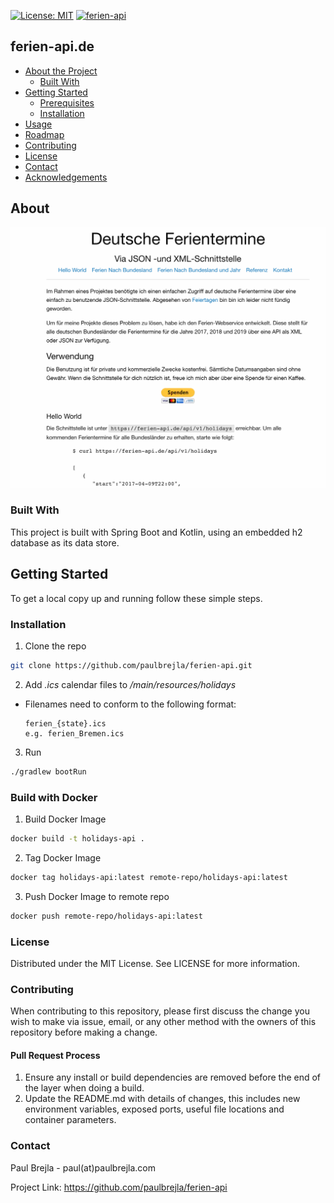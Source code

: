  [![License: MIT](https://img.shields.io/badge/License-MIT-yellow.svg)](https://opensource.org/licenses/MIT) [![ferien-api](https://circleci.com/gh/paulbrejla/ferien-api.svg?style=shield)](https://app.circleci.com/pipelines/github/paulbrejla/ferien-api)

<!-- TABLE OF CONTENTS -->
## ferien-api.de

* [About the Project](#about-the-project)
  * [Built With](#built-with)
* [Getting Started](#getting-started)
  * [Prerequisites](#prerequisites)
  * [Installation](#installation)
* [Usage](#usage)
* [Roadmap](#roadmap)
* [Contributing](#contributing)
* [License](#license)
* [Contact](#contact)
* [Acknowledgements](#acknowledgements)



<!-- ABOUT THE PROJECT -->
## About

![screenshot](product.png "ferien-api.de")

<!-- BUILT WITH -->
### Built With
This project is built with Spring Boot and Kotlin, using an embedded h2 database
as its data store.

<!-- GETTING STARTED -->
## Getting Started

To get a local copy up and running follow these simple steps.

### Installation

1. Clone the repo
```sh
git clone https://github.com/paulbrejla/ferien-api.git
```

2. Add _.ics_ calendar files to _/main/resources/holidays_
 - Filenames need to conform to the following format:
   ```
   ferien_{state}.ics
   e.g. ferien_Bremen.ics
   ```

3. Run 
```sh
./gradlew bootRun
```

### Build with Docker

1. Build Docker Image
```sh
docker build -t holidays-api .
```

2. Tag Docker Image
```sh
docker tag holidays-api:latest remote-repo/holidays-api:latest 
```

3. Push Docker Image to remote repo
```sh
docker push remote-repo/holidays-api:latest 
```

<!-- LICENSE -->
### License
Distributed under the MIT License. See LICENSE for more information.

<!-- CONTRIBUTING -->
### Contributing

When contributing to this repository, please first discuss the change you wish to make via issue, email, or any other method with the owners of this repository before making a change.

#### Pull Request Process

1. Ensure any install or build dependencies are removed before the end of the layer when doing a build.
2. Update the README.md with details of changes, this includes new environment variables, exposed ports, useful file locations and container parameters.

### Contact
Paul Brejla - paul(at)paulbrejla.com

Project Link: https://github.com/paulbrejla/ferien-api
